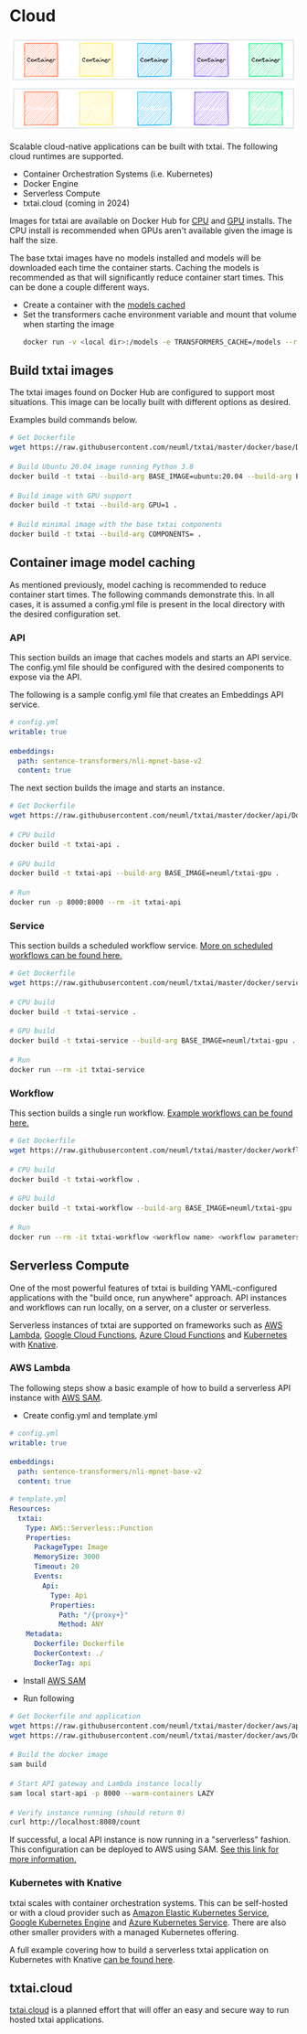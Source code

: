 # Cloud

![cloud](images/cloud.png#only-light)
![cloud](images/cloud-dark.png#only-dark)

Scalable cloud-native applications can be built with txtai. The following cloud runtimes are supported.

- Container Orchestration Systems (i.e. Kubernetes)
- Docker Engine
- Serverless Compute
- txtai.cloud (coming in 2024)

Images for txtai are available on Docker Hub for [CPU](https://hub.docker.com/r/neuml/txtai-cpu) and [GPU](https://hub.docker.com/r/neuml/txtai-gpu) installs. The CPU install is recommended when GPUs aren't available given the image is half the size.

The base txtai images have no models installed and models will be downloaded each time the container starts. Caching the models is recommended as that will significantly reduce container start times. This can be done a couple different ways.

- Create a container with the [models cached](#container-image-model-caching)
- Set the transformers cache environment variable and mount that volume when starting the image
    ```bash
    docker run -v <local dir>:/models -e TRANSFORMERS_CACHE=/models --rm -it <docker image>
    ```

## Build txtai images

The txtai images found on Docker Hub are configured to support most situations. This image can be locally built with different options as desired.

Examples build commands below.

```bash
# Get Dockerfile
wget https://raw.githubusercontent.com/neuml/txtai/master/docker/base/Dockerfile

# Build Ubuntu 20.04 image running Python 3.8
docker build -t txtai --build-arg BASE_IMAGE=ubuntu:20.04 --build-arg PYTHON_VERSION=3.8 .

# Build image with GPU support
docker build -t txtai --build-arg GPU=1 .

# Build minimal image with the base txtai components
docker build -t txtai --build-arg COMPONENTS= .
```

## Container image model caching

As mentioned previously, model caching is recommended to reduce container start times. The following commands demonstrate this. In all cases, it is assumed a config.yml file is present in the local directory with the desired configuration set.

### API
This section builds an image that caches models and starts an API service. The config.yml file should be configured with the desired components to expose via the API.

The following is a sample config.yml file that creates an Embeddings API service.

```yaml
# config.yml
writable: true

embeddings:
  path: sentence-transformers/nli-mpnet-base-v2
  content: true
```

The next section builds the image and starts an instance.

```bash
# Get Dockerfile
wget https://raw.githubusercontent.com/neuml/txtai/master/docker/api/Dockerfile

# CPU build
docker build -t txtai-api .

# GPU build
docker build -t txtai-api --build-arg BASE_IMAGE=neuml/txtai-gpu .

# Run
docker run -p 8000:8000 --rm -it txtai-api
```

### Service
This section builds a scheduled workflow service. [More on scheduled workflows can be found here.](../workflow/schedule)

```bash
# Get Dockerfile
wget https://raw.githubusercontent.com/neuml/txtai/master/docker/service/Dockerfile

# CPU build
docker build -t txtai-service .

# GPU build
docker build -t txtai-service --build-arg BASE_IMAGE=neuml/txtai-gpu .

# Run
docker run --rm -it txtai-service
```

### Workflow
This section builds a single run workflow. [Example workflows can be found here.](../examples/#workflows)

```bash
# Get Dockerfile
wget https://raw.githubusercontent.com/neuml/txtai/master/docker/workflow/Dockerfile

# CPU build
docker build -t txtai-workflow . 

# GPU build
docker build -t txtai-workflow --build-arg BASE_IMAGE=neuml/txtai-gpu .

# Run
docker run --rm -it txtai-workflow <workflow name> <workflow parameters>
```

## Serverless Compute

One of the most powerful features of txtai is building YAML-configured applications with the "build once, run anywhere" approach. API instances and workflows can run locally, on a server, on a cluster or serverless.

Serverless instances of txtai are supported on frameworks such as [AWS Lambda](https://aws.amazon.com/lambda/), [Google Cloud Functions](https://cloud.google.com/functions), [Azure Cloud Functions](https://azure.microsoft.com/en-us/services/functions/) and [Kubernetes](https://kubernetes.io/) with [Knative](https://knative.dev/docs/).

### AWS Lambda

The following steps show a basic example of how to build a serverless API instance with [AWS SAM](https://github.com/aws/serverless-application-model).

- Create config.yml and template.yml

```yaml
# config.yml
writable: true

embeddings:
  path: sentence-transformers/nli-mpnet-base-v2
  content: true
```

```yaml
# template.yml
Resources:
  txtai:
    Type: AWS::Serverless::Function
    Properties:
      PackageType: Image
      MemorySize: 3000
      Timeout: 20
      Events:
        Api:
          Type: Api
          Properties:
            Path: "/{proxy+}"
            Method: ANY
    Metadata:
      Dockerfile: Dockerfile
      DockerContext: ./
      DockerTag: api
```

- Install [AWS SAM](https://pypi.org/project/aws-sam-cli/)

- Run following

```bash
# Get Dockerfile and application
wget https://raw.githubusercontent.com/neuml/txtai/master/docker/aws/api.py
wget https://raw.githubusercontent.com/neuml/txtai/master/docker/aws/Dockerfile

# Build the docker image
sam build

# Start API gateway and Lambda instance locally
sam local start-api -p 8000 --warm-containers LAZY

# Verify instance running (should return 0)
curl http://localhost:8080/count
```

If successful, a local API instance is now running in a "serverless" fashion. This configuration can be deployed to AWS using SAM. [See this link for more information.](https://docs.aws.amazon.com/serverless-application-model/latest/developerguide/sam-cli-command-reference-sam-deploy.html)

### Kubernetes with Knative

txtai scales with container orchestration systems. This can be self-hosted or with a cloud provider such as [Amazon Elastic Kubernetes Service](https://aws.amazon.com/eks/), [Google Kubernetes Engine](https://cloud.google.com/kubernetes-engine) and [Azure Kubernetes Service](https://azure.microsoft.com/en-us/services/kubernetes-service/). There are also other smaller providers with a managed Kubernetes offering.

A full example covering how to build a serverless txtai application on Kubernetes with Knative [can be found here](https://medium.com/neuml/serverless-vector-search-with-txtai-96f6163ab972).

## txtai.cloud

[txtai.cloud](https://txtai.cloud) is a planned effort that will offer an easy and secure way to run hosted txtai applications.
